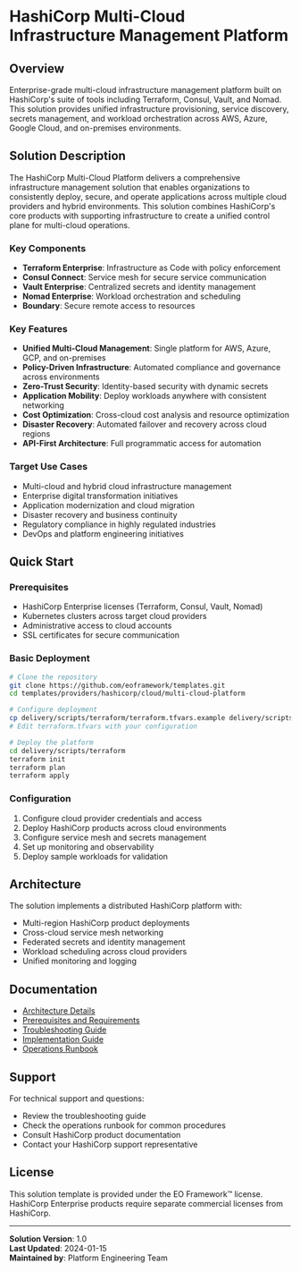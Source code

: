# HashiCorp Multi-Cloud Infrastructure Management Platform

## Overview
Enterprise-grade multi-cloud infrastructure management platform built on HashiCorp's suite of tools including Terraform, Consul, Vault, and Nomad. This solution provides unified infrastructure provisioning, service discovery, secrets management, and workload orchestration across AWS, Azure, Google Cloud, and on-premises environments.

## Solution Description
The HashiCorp Multi-Cloud Platform delivers a comprehensive infrastructure management solution that enables organizations to consistently deploy, secure, and operate applications across multiple cloud providers and hybrid environments. This solution combines HashiCorp's core products with supporting infrastructure to create a unified control plane for multi-cloud operations.

### Key Components
- **Terraform Enterprise**: Infrastructure as Code with policy enforcement
- **Consul Connect**: Service mesh for secure service communication
- **Vault Enterprise**: Centralized secrets and identity management
- **Nomad Enterprise**: Workload orchestration and scheduling
- **Boundary**: Secure remote access to resources

### Key Features
- **Unified Multi-Cloud Management**: Single platform for AWS, Azure, GCP, and on-premises
- **Policy-Driven Infrastructure**: Automated compliance and governance across environments
- **Zero-Trust Security**: Identity-based security with dynamic secrets
- **Application Mobility**: Deploy workloads anywhere with consistent networking
- **Cost Optimization**: Cross-cloud cost analysis and resource optimization
- **Disaster Recovery**: Automated failover and recovery across cloud regions
- **API-First Architecture**: Full programmatic access for automation

### Target Use Cases
- Multi-cloud and hybrid cloud infrastructure management
- Enterprise digital transformation initiatives
- Application modernization and cloud migration
- Disaster recovery and business continuity
- Regulatory compliance in highly regulated industries
- DevOps and platform engineering initiatives

## Quick Start

### Prerequisites
- HashiCorp Enterprise licenses (Terraform, Consul, Vault, Nomad)
- Kubernetes clusters across target cloud providers
- Administrative access to cloud accounts
- SSL certificates for secure communication

### Basic Deployment
```bash
# Clone the repository
git clone https://github.com/eoframework/templates.git
cd templates/providers/hashicorp/cloud/multi-cloud-platform

# Configure deployment
cp delivery/scripts/terraform/terraform.tfvars.example delivery/scripts/terraform/terraform.tfvars
# Edit terraform.tfvars with your configuration

# Deploy the platform
cd delivery/scripts/terraform
terraform init
terraform plan
terraform apply
```

### Configuration
1. Configure cloud provider credentials and access
2. Deploy HashiCorp products across cloud environments
3. Configure service mesh and secrets management
4. Set up monitoring and observability
5. Deploy sample workloads for validation

## Architecture
The solution implements a distributed HashiCorp platform with:
- Multi-region HashiCorp product deployments
- Cross-cloud service mesh networking
- Federated secrets and identity management
- Workload scheduling across cloud providers
- Unified monitoring and logging

## Documentation
- [Architecture Details](docs/architecture.md)
- [Prerequisites and Requirements](docs/prerequisites.md)
- [Troubleshooting Guide](docs/troubleshooting.md)
- [Implementation Guide](delivery/implementation-guide.md)
- [Operations Runbook](delivery/operations-runbook.md)

## Support
For technical support and questions:
- Review the troubleshooting guide
- Check the operations runbook for common procedures
- Consult HashiCorp product documentation
- Contact your HashiCorp support representative

## License
This solution template is provided under the EO Framework™ license. HashiCorp Enterprise products require separate commercial licenses from HashiCorp.

---
**Solution Version**: 1.0  
**Last Updated**: 2024-01-15  
**Maintained by**: Platform Engineering Team